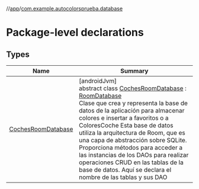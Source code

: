 //[app](../../index.md)/[com.example.autocolorsprueba.database](index.md)

# Package-level declarations

## Types

| Name | Summary |
|---|---|
| [CochesRoomDatabase](-coches-room-database/index.md) | [androidJvm]<br>abstract class [CochesRoomDatabase](-coches-room-database/index.md) : [RoomDatabase](https://developer.android.com/reference/kotlin/androidx/room/RoomDatabase.html)<br>Clase que crea y representa la base de datos de la aplicación para almacenar colores e insertar a favoritos o a ColoresCoche Esta base de datos utiliza la arquitectura de Room, que es una capa de abstracción sobre SQLite. Proporciona métodos para acceder a las instancias de los DAOs para realizar operaciones CRUD en las tablas de la base de datos. Aquí se declara el nombre de las tablas y sus DAO |
